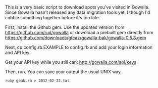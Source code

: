 This is a very basic script to download spots you've visited in Gowalla. Since Gowalla hasn't released any data migration tools yet, I though I'd cobble something together before it's too late.

First, install the Github gem. Use the updated version from https://github.com/rud/gowalla or download a prebuilt gem directly from https://github.com/downloads/gtcaz/gowalla-bak/gowalla-0.5.8.gem

Next, cp config.rb.EXAMPLE to config.rb and add your login information and API key

Get your API key while you still can: http://gowalla.com/api/keys

Then, run. You can save your output the usual UNIX way.

    ruby gbak.rb > 2012-02-22.txt
